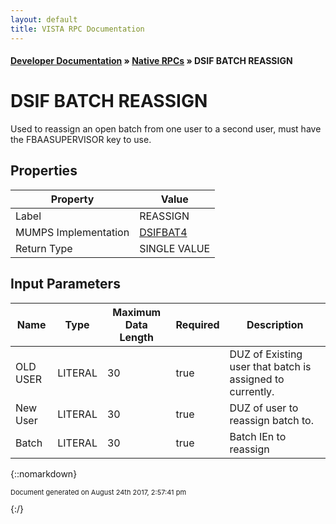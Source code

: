 ```yaml
---
layout: default
title: VISTA RPC Documentation
---
```


#### [Developer Documentation](../index) &#187; [Native RPCs](TableOfContents) &#187; DSIF BATCH REASSIGN<br/>
# DSIF BATCH REASSIGN

Used to reassign an open batch from one user to a second user, must have the FBAASUPERVISOR key to use.

## Properties

Property | Value
--- | ---
Label | REASSIGN
MUMPS Implementation | [DSIFBAT4](http://code.osehra.org/dox/Routine_DSIFBAT4_source.html)
Return Type | SINGLE VALUE


## Input Parameters

Name | Type | Maximum Data Length | Required | Description
--- | --- | --- | --- | ---
OLD USER | LITERAL | 30 | true | DUZ of Existing user that batch is assigned to currently.
New User | LITERAL | 30 | true | DUZ of user to reassign batch to.
Batch | LITERAL | 30 | true | Batch IEn to reassign



{::nomarkdown} <br/><p style="font-size: 11px">Document generated on August 24th 2017, 2:57:41 pm</p>{:/}